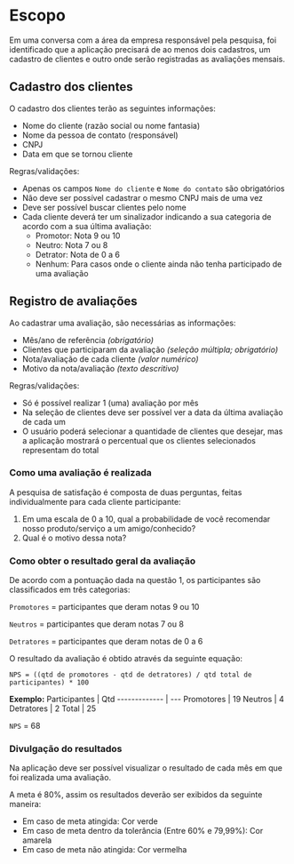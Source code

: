 # Escopo
Em uma conversa com a área da empresa responsável pela pesquisa, foi identificado que a aplicação precisará de ao menos dois cadastros, um cadastro de clientes e outro onde serão registradas as avaliações mensais.

## Cadastro dos clientes
O cadastro dos clientes terão as seguintes informações: 
- Nome do cliente (razão social ou nome fantasia)
- Nome da pessoa de contato (responsável)
- CNPJ
- Data em que se tornou cliente

Regras/validações:
- Apenas os campos `Nome do cliente` e `Nome do contato` são obrigatórios
- Não deve ser possível cadastrar o mesmo CNPJ mais de uma vez
- Deve ser possível buscar clientes pelo nome
- Cada cliente deverá ter um sinalizador indicando a sua categoria de acordo com a sua última avaliação:
  - Promotor: Nota 9 ou 10
  - Neutro: Nota 7 ou 8
  - Detrator: Nota de 0 a 6
  - Nenhum: Para casos onde o cliente ainda não tenha participado de uma avaliação

## Registro de avaliações
Ao cadastrar uma avaliação, são necessárias as informações:
- Mês/ano de referência *(obrigatório)*
- Clientes que participaram da avaliação *(seleção múltipla; obrigatório)*
- Nota/avaliação de cada cliente *(valor numérico)*
- Motivo da nota/avaliação *(texto descritivo)*

Regras/validações:
-	Só é possível realizar 1 (uma) avaliação por mês
- Na seleção de clientes deve ser possível ver a data da última avaliação de cada um
- O usuário poderá selecionar a quantidade de clientes que desejar, mas a aplicação mostrará o percentual que os clientes selecionados representam do total

### Como uma avaliação é realizada
A pesquisa de satisfação é composta de duas perguntas, feitas individualmente para cada cliente participante:

1. Em uma escala de 0 a 10, qual a probabilidade de você recomendar nosso produto/serviço a um amigo/conhecido?
1. Qual é o motivo dessa nota?

### Como obter o resultado geral da avaliação
De acordo com a pontuação dada na questão 1, os participantes são classificados em três categorias:

`Promotores` = participantes que deram notas 9 ou 10

`Neutros` = participantes que deram notas 7 ou 8

`Detratores` = participantes que deram notas de 0 a 6

O resultado da avaliação é obtido através da seguinte equação:

`NPS = ((qtd de promotores - qtd de detratores) / qtd total de participantes) * 100`

**Exemplo:**
Participantes | Qtd
------------- | ---
Promotores | 19
Neutros | 4
Detratores | 2
Total | 25

`NPS` = 68

### Divulgação do resultados
Na aplicação deve ser possível visualizar o resultado de cada mês em que foi realizada uma avaliação.

A meta é 80%, assim os resultados deverão ser exibidos da seguinte maneira:
- Em caso de meta atingida: Cor verde
- Em caso de meta dentro da tolerância (Entre 60% e 79,99%): Cor amarela
- Em caso de meta não atingida: Cor vermelha
